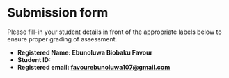 # Submission form

Please fill-in your student details in front of the appropriate labels
below to ensure proper grading of assessment.

- **Registered Name: Ebunoluwa Biobaku Favour**
- **Student ID:**
- **Registered email: favourebunoluwa107@gmail.com**
